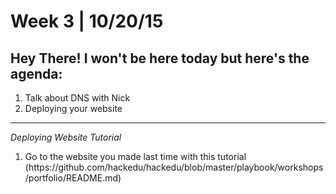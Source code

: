 <h1>Week 3 | 10/20/15</h1>
<h2>Hey There! I won't be here today but here's the agenda:</h2>
<ol>
  <li>Talk about DNS with Nick </li>
  <li>Deploying your website </li>
</ol>
<hr>
<i>Deploying Website Tutorial</i>
<ol>
  <li>Go to the website you made last time  with this tutorial (https://github.com/hackedu/hackedu/blob/master/playbook/workshops/portfolio/README.md)</li>
</ol>

